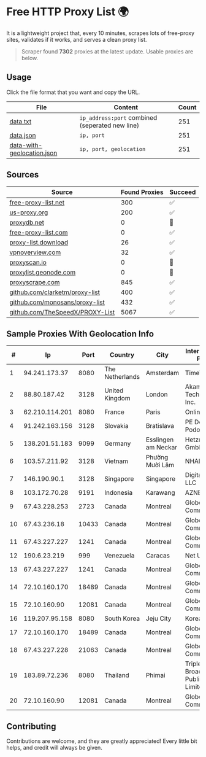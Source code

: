 
# Free HTTP Proxy List 🌍

It is a lightweight project that, every 10 minutes, scrapes lots of free-proxy sites, validates if it works, and serves a clean proxy list.


> Scraper found **7302** proxies at the latest update. Usable proxies are below.

## Usage

Click the file format that you want and copy the URL.


|File|Content|Count|
|----|-------|-----|
|[data.txt](https://raw.githubusercontent.com/themiralay/Proxy-List-World/master/data.txt)|`ip_address:port` combined (seperated new line)|251|
|[data.json](https://raw.githubusercontent.com/themiralay/Proxy-List-World/master/data.json)|`ip, port`|251|
|[data-with-geolocation.json](https://raw.githubusercontent.com/themiralay/Proxy-List-World/master/data-with-geolocation.json)|`ip, port, geolocation`|251|

## Sources

|Source|Found Proxies|Succeed|
|------|-------------|-------|
|[free-proxy-list.net](https://free-proxy-list.net)|300|✅|
|[us-proxy.org](https://www.us-proxy.org)|200|✅|
|[proxydb.net](http://proxydb.net)|0|🚫|
|[free-proxy-list.com](https://free-proxy-list.com/?page=&port=&type%5B%5D=http&type%5B%5D=https&up_time=0&search=Search)|0|✅|
|[proxy-list.download](https://www.proxy-list.download/HTTP)|26|✅|
|[vpnoverview.com](https://vpnoverview.com/privacy/anonymous-browsing/free-proxy-servers)|32|✅|
|[proxyscan.io](https://www.proxyscan.io)|0|🚫|
|[proxylist.geonode.com](https://proxylist.geonode.com/api/proxy-list?limit=300&page=1&sort_by=lastChecked&sort_type=desc&protocols=http,https)|0|🚫|
|[proxyscrape.com](https://api.proxyscrape.com/v2/?request=displayproxies&protocol=http&timeout=10000&country=all&ssl=all&anonymity=all)|845|✅|
|[github.com/clarketm/proxy-list](https://raw.githubusercontent.com/clarketm/proxy-list/master/proxy-list-raw.txt)|400|✅|
|[github.com/monosans/proxy-list](https://raw.githubusercontent.com/monosans/proxy-list/main/proxies/http.txt)|432|✅|
|[github.com/TheSpeedX/PROXY-List](https://raw.githubusercontent.com/TheSpeedX/PROXY-List/master/http.txt)|5067|✅|


## Sample Proxies With Geolocation Info

|#|Ip|Port|Country|City|Internet Service Provider|
|-|--|----|-------|----|-------------------------|
|1|94.241.173.37|8080|The Netherlands|Amsterdam|TimeWeb Ltd.|
|2|88.80.187.42|3128|United Kingdom|London|Akamai Technologies, Inc.|
|3|62.210.114.201|8080|France|Paris|Online SAS|
|4|91.242.163.156|3128|Slovakia|Bratislava|PE Denis Podolskii|
|5|138.201.51.183|9099|Germany|Esslingen am Neckar|Hetzner Online GmbH|
|6|103.57.211.92|3128|Vietnam|Phường Mười Lăm|NHANHOA|
|7|146.190.90.1|3128|Singapore|Singapore|DigitalOcean, LLC|
|8|103.172.70.28|9191|Indonesia|Karawang|AZNET|
|9|67.43.228.253|2723|Canada|Montreal|GloboTech Communications|
|10|67.43.236.18|10433|Canada|Montreal|GloboTech Communications|
|11|67.43.227.227|1241|Canada|Montreal|GloboTech Communications|
|12|190.6.23.219|999|Venezuela|Caracas|Net Uno|
|13|67.43.227.227|1241|Canada|Montreal|GloboTech Communications|
|14|72.10.160.170|18489|Canada|Montreal|GloboTech Communications|
|15|72.10.160.90|12081|Canada|Montreal|GloboTech Communications|
|16|119.207.95.158|8080|South Korea|Jeju City|Korea Telecom|
|17|72.10.160.170|18489|Canada|Montreal|GloboTech Communications|
|18|67.43.227.228|21063|Canada|Montreal|GloboTech Communications|
|19|183.89.72.236|8080|Thailand|Phimai|Triple T Broadband Public Company Limited|
|20|72.10.160.90|12081|Canada|Montreal|GloboTech Communications|



## Contributing

Contributions are welcome, and they are greatly appreciated! Every
little bit helps, and credit will always be given.

